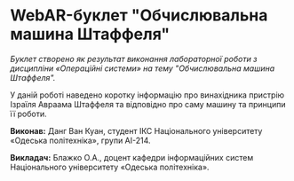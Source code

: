 # WebAR-буклет "Обчислювальна машина Штаффеля"
*Буклет створено як результат виконання лабораторної роботи з дисципліни «Операційні системи» на тему "Обчислювальна машина Штаффеля".*

У даній роботі наведено коротку інформацію про винахідника пристрію Ізраїля Авраама Штаффеля та відповідно про саму машину та принципи її роботи. 

**Виконав:**
Данг Ван Куан, студент ІКС Національного університету «Одеська політехніка», групи АІ-214.

**Викладач:**
Блажко О.А., доцент кафедри інформаційних систем Національного університету «Одеська політехніка».

